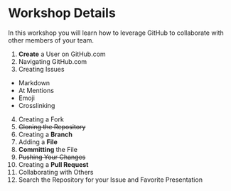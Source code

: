 # Workshop Details

In this workshop you will learn how to leverage GitHub to collaborate with other members of your team.

1. **Create** a User on GitHub.com
2. Navigating GitHub.com
3. Creating Issues
  * Markdown
  * At Mentions
  * Emoji
  * Crosslinking
4. Creating a Fork
5. ~~Cloning the Repository~~
6. Creating a **Branch**
7. Adding a **File**
8. **Committing** the File
9. ~~Pushing Your Changes~~
10. Creating a **Pull Request**
11. Collaborating with Others
12. Search the Repository for your Issue and Favorite Presentation
